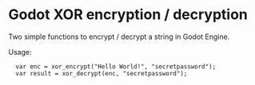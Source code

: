 # Godot XOR encryption / decryption

Two simple functions to encrypt / decrypt a string in Godot Engine.

Usage:
```
  var enc = xor_encrypt("Hello World!", "secretpassword");
  var result = xor_decrypt(enc, "secretpassword");
```

